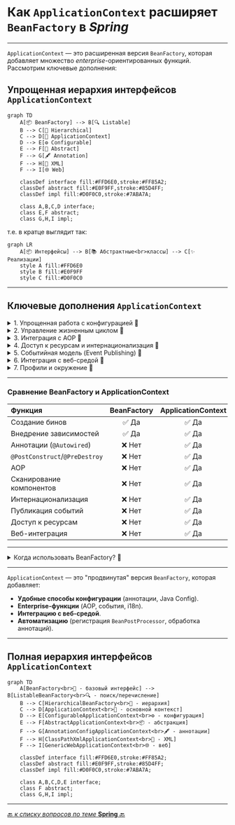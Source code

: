 # Как `ApplicationContext` расширяет `BeanFactory` в _Spring_

---
`ApplicationContext` — это расширенная версия `BeanFactory`, 
которая добавляет множество _enterprise_-ориентированных функций. Рассмотрим ключевые дополнения:

## Упрощенная иерархия интерфейсов `ApplicationContext`
```mermaid
graph TD
    A[📦 BeanFactory] --> B[🔍 Listable]
    B --> C[🌳 Hierarchical]
    C --> D[🚀 ApplicationContext]
    D --> E[⚙️ Configurable]
    E --> F[📝 Abstract]
    F --> G[🖋️ Annotation]
    F --> H[📜 XML]
    F --> I[🌐 Web]
    
    classDef interface fill:#FFD6E0,stroke:#FF85A2;
    classDef abstract fill:#E0F9FF,stroke:#85D4FF;
    classDef impl fill:#D0F0C0,stroke:#7ABA7A;
    
    class A,B,C,D interface;
    class E,F abstract;
    class G,H,I impl;
```

т.е. в кратце выглядит так:
```mermaid
graph LR
    A[📦 Интерфейсы] --> B[📚 Абстрактные<br>классы] --> C[✨ Реализации]
    style A fill:#FFD6E0
    style B fill:#E0F9FF
    style C fill:#D0F0C0
```

---
## Ключевые дополнения `ApplicationContext`

<details>
        <summary>1. Упрощенная работа с конфигурацией 🔽</summary>

* **Автоматическое сканирование компонентов**  
Поддержка аннотаций (`@Component`, `@Service`, `@Repository`) через `@ComponentScan`.


* **Поддержка Java Config**  
Работа с `@Configuration` и `@Bean` **без** XML.


* **Импорт конфигураций**  
Возможность объединять конфиги через `@Import`.

---
</details>



<details>
        <summary>2. Управление жизненным циклом 🔽</summary>

* **Автоматическая регистрация `BeanPostProcessor` и `BeanFactoryPostProcessor`**  
В `BeanFactory` их нужно регистрировать вручную.


* **Автоматический вызов `@PostConstruct` и `@PreDestroy`**  
В `BeanFactory` эти аннотации не обрабатываются без дополнительной настройки.

---
</details>



<details>
        <summary>3. Интеграция с AOP 🔽</summary>

* **Автоматическое создание AOP-прокси**  
Для `@Transactional`, `@Cacheable` и других аспектов.

---
</details>



<details>
        <summary>4. Доступ к ресурсам и интернационализация 🔽</summary>

* Унифицированный API для ресурсов  
Методы `getResource()` для работы с файлами, URL, classpath:

```java
Resource resource = context.getResource("classpath:config.properties");
```


* **Интернационализация (_i18n_)**  
Поддержка MessageSource для локализованных сообщений:

```java
String msg = context.getMessage("greeting", null, Locale.ENGLISH);
```

---
</details>



<details>
        <summary>5. Событийная модель (Event Publishing) 🔽</summary>

* **Публикация и обработка событий**  
  Например, уведомления о старте/остановке контекста:

```java
// Публикация события
context.publishEvent(new MyCustomEvent());

// Обработчик
@EventListener
public void handleEvent(MyCustomEvent event) { ... }
```

---
</details>



<details>
        <summary>6. Интеграция с веб-средой 🔽</summary>

* **Поддержка веб-приложений**  
  Специальные реализации `WebApplicationContext` для:  

  * Доступа к `ServletContext`

  * Scope `request` и `session`

  * Загрузки ресурсов через `/WEB-INF`

---
</details>



<details>
        <summary>7. Профили и окружение 🔽</summary>

* **Управление профилями (`@Profile`)**  
  Активация бинов в зависимости от окружения:

```java
@Profile("prod")
@Service
public class ProdService { ... }
```

* **Доступ к переменным окружения**
  Через `Environment` API:

```java
String dbUrl = context.getEnvironment().getProperty("db.url");
```

---
</details>


---

### Сравнение BeanFactory и ApplicationContext
| Функция                        | BeanFactory | 	ApplicationContext |
|:-------------------------------|:-----------:|:-------------------:|
| Создание бинов                 |    ✅ Да     |        ✅ Да         |
| Внедрение зависимостей         |    	✅ Да    |        	✅ Да        |
| Аннотации (`@Autowired`)       |   	❌ Нет    |        	✅ Да        |
| `@PostConstruct`/`@PreDestroy` |   	❌ Нет    |        	✅ Да        |
| AOP                            |   	❌ Нет    |        	✅ Да        |
| Сканирование компонентов       |   	❌ Нет    |        	✅ Да        |
| Интернационализация            |   	❌ Нет    |        	✅ Да        |
| Публикация событий             |   	❌ Нет    |        	✅ Да        |
| Доступ к ресурсам              |   	❌ Нет    |        	✅ Да        |
| Веб-интеграция                 |   	❌ Нет    |        	✅ Да        |
---

<details>
        <summary>Когда использовать BeanFactory? 🔽</summary>

* **Для ограниченных сред** (микроконтроллеры, минимизация памяти).

* **Когда не нужны дополнительные функции** (AOP, события, i18n).

* **Пример создания**:

```java
DefaultListableBeanFactory factory = new DefaultListableBeanFactory();
XmlBeanDefinitionReader reader = new XmlBeanDefinitionReader(factory);
reader.loadBeanDefinitions(new ClassPathResource("beans.xml"));
MyBean bean = factory.getBean(MyBean.class);
```

---
</details>

---
`ApplicationContext` — это "продвинутая" версия `BeanFactory`, которая добавляет:
* **Удобные способы конфигурации** (аннотации, Java Config).
* **Enterprise-функции** (AOP, события, i18n).
* **Интеграцию с веб-средой**.
* **Автоматизацию** (регистрация `BeanPostProcessor`, обработка аннотаций).

---
## Полная иерархия интерфейсов `ApplicationContext`
```mermaid
graph TD
    A[BeanFactory<br>📜 - базовый интерфейс] --> B[ListableBeanFactory<br>🔍 - поиск/перечисление]
    B --> C[HierarchicalBeanFactory<br>🌳 - иерархия]
    C --> D[ApplicationContext<br>🚀 - основной контекст]
    D --> E[ConfigurableApplicationContext<br>⚙️ - конфигурация]
    E --> F[AbstractApplicationContext<br>📦 - абстракция]
    F --> G[AnnotationConfigApplicationContext<br>🖋️ - аннотации]
    F --> H[ClassPathXmlApplicationContext<br>📄 - XML]
    F --> I[GenericWebApplicationContext<br>🌐 - веб]
    
    classDef interface fill:#FFD6E0,stroke:#FF85A2;
    classDef abstract fill:#E0F9FF,stroke:#85D4FF;
    classDef impl fill:#D0F0C0,stroke:#7ABA7A;
    
    class A,B,C,D,E interface;
    class F abstract;
    class G,H,I impl;
```

---

[🔙 _к списку вопросов по теме_ **Spring** 🔙](/ITM/ITM06_Spring/Spring.md)
